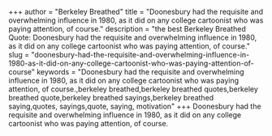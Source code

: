 +++
author = "Berkeley Breathed"
title = "Doonesbury had the requisite and overwhelming influence in 1980, as it did on any college cartoonist who was paying attention, of course."
description = "the best Berkeley Breathed Quote: Doonesbury had the requisite and overwhelming influence in 1980, as it did on any college cartoonist who was paying attention, of course."
slug = "doonesbury-had-the-requisite-and-overwhelming-influence-in-1980-as-it-did-on-any-college-cartoonist-who-was-paying-attention-of-course"
keywords = "Doonesbury had the requisite and overwhelming influence in 1980, as it did on any college cartoonist who was paying attention, of course.,berkeley breathed,berkeley breathed quotes,berkeley breathed quote,berkeley breathed sayings,berkeley breathed saying,quotes, sayings,quote, saying, motivation"
+++
Doonesbury had the requisite and overwhelming influence in 1980, as it did on any college cartoonist who was paying attention, of course.
